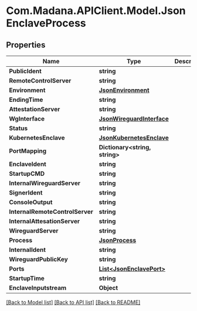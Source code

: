 
# Com.Madana.APIClient.Model.JsonEnclaveProcess

## Properties

Name | Type | Description | Notes
------------ | ------------- | ------------- | -------------
**PublicIdent** | **string** |  | [optional] 
**RemoteControlServer** | **string** |  | [optional] 
**Environment** | [**JsonEnvironment**](JsonEnvironment.md) |  | [optional] 
**EndingTime** | **string** |  | [optional] 
**AttestationServer** | **string** |  | [optional] 
**WgInterface** | [**JsonWireguardInterface**](JsonWireguardInterface.md) |  | [optional] 
**Status** | **string** |  | [optional] 
**KubernetesEnclave** | [**JsonKubernetesEnclave**](JsonKubernetesEnclave.md) |  | [optional] 
**PortMapping** | **Dictionary&lt;string, string&gt;** |  | [optional] 
**EnclaveIdent** | **string** |  | [optional] 
**StartupCMD** | **string** |  | [optional] 
**InternalWireguardServer** | **string** |  | [optional] 
**SignerIdent** | **string** |  | [optional] 
**ConsoleOutput** | **string** |  | [optional] 
**InternalRemoteControlServer** | **string** |  | [optional] 
**InternalAttesationServer** | **string** |  | [optional] 
**WireguardServer** | **string** |  | [optional] 
**Process** | [**JsonProcess**](JsonProcess.md) |  | [optional] 
**InternalIdent** | **string** |  | [optional] 
**WireguardPublicKey** | **string** |  | [optional] 
**Ports** | [**List&lt;JsonEnclavePort&gt;**](JsonEnclavePort.md) |  | [optional] 
**StartupTime** | **string** |  | [optional] 
**EnclaveInputstream** | **Object** |  | [optional] 

[[Back to Model list]](../README.md#documentation-for-models)
[[Back to API list]](../README.md#documentation-for-api-endpoints)
[[Back to README]](../README.md)

